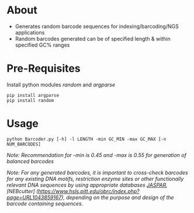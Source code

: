 # About

- Generates random barcode sequences for indexing/barcoding/NGS applications
- Random barcodes generated can be of specified length & within specified GC% ranges

# Pre-Requisites

Install python modules *random* and *argparse*
```
pip install argparse
pip install random
```

# Usage

```
python Barcoder.py [-h] -l LENGTH -min GC_MIN -max GC_MAX [-n NUM_BARCODES]
```

*Note: Recommendation for -min is 0.45 and -max is 0.55 for generation of balanced barcodes*

*Note: For any generated barcodes, it is important to cross-check barcodes for any existing DNA motifs, restriction enzyme sites or other functionally relevant DNA sequences by using appropriate databases [JASPAR](https://jaspar.elixir.no/), [NEBcutter] (https://www.hsls.pitt.edu/obrc/index.php?page=URL1043859167), depending on the purpose and design of the barcode containing sequences.* 

